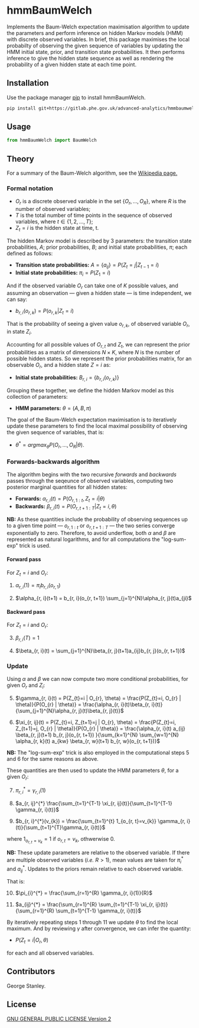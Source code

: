 # hmmBaumWelch

Implements the Baum-Welch expectation maximisation algorithm to update the parameters and perform inference on hidden Markov models (HMM) with discrete observed variables. In brief, this package maximises the local probabilty of observing the given sequence of variables by updating the HMM initial state, prior, and transition state probabilities. It then performs inference to give the hidden state sequence as well as rendering the probability of a given hidden state at each time point.

## Installation

Use the package manager [pip](https://pip.pypa.io/en/stable/) to install hmmBaumWelch.

```bash
pip install git+https://gitlab.phe.gov.uk/advanced-analytics/hmmbaumwelch.git
```

## Usage

```python
from hmmBaumWelch import BaumWelch
```

## Theory

For a summary of the Baum-Welch algorithm, see the [Wikipedia page.](https://en.wikipedia.org/wiki/Baum%E2%80%93Welch_algorithm)

### Formal notation

- $`O_{r}`$ is a discrete observed variable in the set $`\{O_{r}, ..., O_{R}\}`$, where $`R`$ is the number of observed variables;
- $`T`$ is the total number of time points in the sequence of observed variables, where $`t \in \{1, 2, ..., T\}`$;
- $`Z_{t}=i`$ is the hidden state at time, t.

The hidden Markov model is described by 3 parameters: the transition state probabilities, $`A`$; prior probabilities, $`B`$; and initial state probabilities, $`\pi`$; each defined as follows:

- **Transition state probabilities:** $`A = \{a_{ij}\} = P(Z_{t}=j|Z_{t-1}=i)`$
- **Initial state probabilities:** $`\pi_{i} = P(Z_{1}=i)`$

And if the observed variable $`O_{r}`$ can take one of $`K`$ possible values, and assuming an observation — given a hidden state — is time independent, we can say:

- $`b_{r,i}(o_{r,k}) = P(o_{r,k}|Z_{t}=i)`$

That is the probability of seeing a given value $`o_{r,k}`$, of observed variable $`O_{r}`$, in state $`Z_{i}`$.

Accounting for all possible values of $`O_{r,t}`$ and $`Z_{t}`$, we can represent the prior probabilities as a matrix of dimensions $`N \times K`$, where $`N`$ is the number of possible hidden states. So we represent the prior probabilities matrix, for an observable $`O_{r}`$, and a hidden state $`Z=i`$ as:

- **Initial state probabilities:** $`B_{r,i} = \{b_{r,i}(o_{r,k})\}`$

Grouping these together, we define the hidden Markov model as this collection of parameters:

- **HMM parameters:** $`\theta=(A,B,\pi)`$

The goal of the Baum-Welch expectation maximisation is to iteratively update these parameters to find the local maximal possibility of observing the given sequence of variables, that is:

- $`\theta^{*} = argmax_{\theta}P(O_{r}, ...,O_{R}|\theta)`$.

### Forwards-backwards algorithm

The algorithm begins with the two recursive *forwards* and *backwards* passes through the seqeunce of observed variables, computing two posterior marginal quantities for all hidden states:

- **Forwards:**  $`\alpha_{r, i}(t) = P(O_{r, 1:t}, Z_{t}=i| \theta)`$
- **Backwards:** $`\beta_{r, i}(t) = P(O_{r, t+1:T} | Z_{t}=i, \theta)`$

**NB:** As these quantities include the probability of observing sequences up to a given time point — $`o_{r, 1:t}`$ or $`o_{r, t+1:T}`$ — the two series converge exponentially to zero. Therefore, to avoid underflow, both $`\alpha`$ and $`\beta`$ are represented as natural logarithms, and for all computations the "log-sum-exp" trick is used.

#### Forward pass

For $`Z_{t} = i`$ and $`O_{r}`$:

1. $`\alpha_{r, i}(1) = \pi_{i}b_{r, i}(o_{r, 1})`$

2. $`\alpha_{r, i}(t+1) = b_{r, i}(o_{r, t+1}) \sum_{j=1}^{N}\alpha_{r, j}(t)a_{ji}`$

#### Backward pass

For $`Z_{t} = i`$ and $`O_{r}`$:

3. $`\beta_{r, i}(T) = 1`$

4. $`\beta_{r, i}(t) = \sum_{j=1}^{N}\beta_{r, j}(t+1)a_{ij}b_{r, j}(o_{r, t+1})`$

### Update

Using $`\alpha`$ and $`\beta`$ we can now compute two more conditional probabilities, for given $`O_{r}`$ and $`Z_{i}`$:

5. $`\gamma_{r, i}(t) = P(Z_{t}=i | O_{r}, \theta) = \frac{P(Z_{t}=i, O_{r} | \theta)}{P(O_{r} | \theta)} = \frac{\alpha_{r, i}(t)\beta_{r, i}(t)}{\sum_{j=1}^{N}\alpha_{r, j}(t)\beta_{r, j}(t)}`$

6. $`\xi_{r, ij}(t) = P(Z_{t}=i, Z_{t+1}=j | O_{r}, \theta) = \frac{P(Z_{t}=i, Z_{t+1}=j, O_{r} | \theta)}{P(O_{r} | \theta)} = \frac{\alpha_{r, i}(t) a_{ij} \beta_{r, j}(t+1) b_{r, j}(o_{r, t+1}) }{\sum_{k=1}^{N} \sum_{w=1}^{N} \alpha_{r, k}(t) a_{kw} \beta_{r, w}(t+1) b_{r, w}(o_{r, t+1})}`$

**NB:** The "log-sum-exp" trick is also employed in the computational steps 5 and 6 for the same reasons as above.

These quantities are then used to update the HMM parameters $`\theta`$, for a given $`O_{r}`$:

7. $`\pi_{r, i}^{*} = \gamma_{r, i}(1)`$

8. $`a_{r, ij}^{*} \frac{\sum_{t=1}^{T-1} \xi_{r, ij}(t)}{\sum_{t=1}^{T-1} \gamma_{r, i}(t)}`$

9. $`b_{r, i}^{*}(v_{k}) = \frac{\sum_{t=1}^{t} 1_{o_{r, t}=v_{k}} \gamma_{r, i}(t)}{\sum_{t=1}^{T}\gamma_{r, i}(t)}`$

where $`1_{o_{r, t}=v_{k}} = 1`$ if $`o_{r, t}=v_{k}`$, othwerwise 0.

**NB:** These update parameters are relative to the observed variable. If there are multiple observed variables (*i.e.* $`R > 1`$), mean values are taken for $`\pi_{i}^{*}`$ and $`a_{ij}^{*}`$. Updates to the priors remain relative to each observed variable.

That is:

10. $`\pi_{i}^{*} = \frac{\sum_{r=1}^{R} \gamma_{r, i}(1)}{R}`$

11. $`a_{ij}^{*} = \frac{\sum_{r=1}^{R} \sum_{t=1}^{T-1} \xi_{r, ij}(t)}{\sum_{r=1}^{R} \sum_{t=1}^{T-1} \gamma_{r, i}(t)}`$

By iteratively repeating steps 1 through 11 we update $`\theta`$ to find the local maximum. And by reviewing $`\gamma`$ after convergence, we can infer the quantity:

- $`P(Z_{t}=i | O_{r}, \theta)`$

for each and all observed variables.

## Contributors

George Stanley.

## License

[GNU GENERAL PUBLIC LICENSE Version 2](https://www.gnu.org/licenses/old-licenses/gpl-2.0.en.html)


